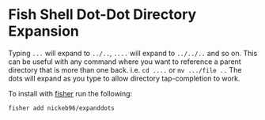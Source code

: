 Fish Shell Dot-Dot Directory Expansion
======================================

Typing `...` will expand to `../..`, `....` will expand to `../../..` and so on.  This can be useful with any command where you want to reference a parent directory that is more than one back.  i.e. `cd ....` or `mv .../file ..`  The dots will expand as you type to allow directory tap-completion to work.

To install with [fisher](https://github.com/gorgebucaran/fisher "fish package manager") run the following:

```shell
fisher add nickeb96/expanddots
```
